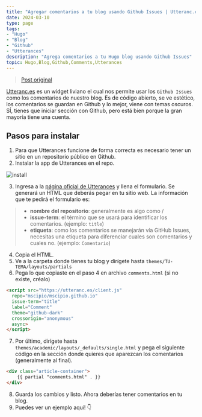 ```yaml
---
title: "Agregar comentarios a tu blog usando Github Issues | Utteranc.es"
date: 2024-03-10
type: page
tags: 
- "Hugo"
- "Blog"
- "Github"
- "Utterances"
description: "Agrega comentarios a tu Hugo blog usando Github Issues"
topic: Hugo,Blog,Github,Comments,Utterances
---
```


> [Post original](https://mscipio.github.io/post/utterances-comment-engine/)

[Utteranc.es](https://utteranc.es/) es un widget liviano el cual nos permite usar los `Github Issues` como los comentarios de nuestro blog. Es de código abierto, se ve estético, los comentarios se guardan en Github y lo mejor, viene con temas oscuros. SÍ, tienes que iniciar sección con Github, pero está bien porque la gran mayoría tiene una cuenta.

## Pasos para instalar

1. Para que Utterances funcione de forma correcta es necesario tener un sitio en un repositorio público en Github.
2. Instalar la app de Utterances en el repo.

![install](https://mscipio.github.io/img/posts/utterances/app-setup.png)

3. Ingresa a la [página oficial de Utterances](https://utteranc.es/) y llena el formulario. Se generará un HTML que deberás pegar en tu sitio web. La información que te pedirá el formulario es:

> - **nombre del repositorio**: generalmente es algo como <usuario>/<repo>
> - **issue-term**: el término que se usará para identificar los comentarios. (ejemplo: `title`)
> - **etiqueta**: como los comentarios se manejarán vía GitHub Issues, necesitas una etiqueta para diferenciar cuales son comentarios y cuales no. (ejemplo: `Comentario`)

4. Copia el HTML.
5. Ve a la carpeta donde tienes tu blog y dirígete hasta `themes/TU-TEMA/layouts/partials` 
6. Pega lo que copiaste en el paso 4 en archivo `comments.html` (si no existe, créalo)

```html
<script src="https://utteranc.es/client.js"
  repo="mscipio/mscipio.github.io"
  issue-term="title"
  label="Comment"
  theme="github-dark"
  crossorigin="anonymous"
  async>
</script>
```

7. Por último, dirígete hasta `themes/academic/layouts/_defaults/single.html` y pega el siguiente código en la sección donde quieres que aparezcan los comentarios (generalmente al final).


```html
<div class="article-container">
	{{ partial "comments.html" . }}
</div>
```

8. Guarda los cambios y listo. Ahora deberías tener comentarios en tu blog.
9. Puedes ver un ejemplo aquí! 👇 

